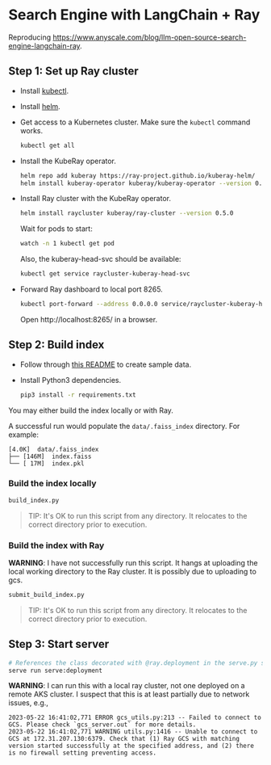 # Search Engine with LangChain + Ray

Reproducing https://www.anyscale.com/blog/llm-open-source-search-engine-langchain-ray.

## Step 1: Set up Ray cluster

- Install [kubectl](https://kubernetes.io/docs/tasks/tools/#kubectl).

- Install [helm](https://helm.sh/docs/intro/install/).

- Get access to a Kubernetes cluster.  Make sure the `kubectl` command works.

    ```bash
    kubectl get all
    ```

- Install the KubeRay operator.

    ```bash
    helm repo add kuberay https://ray-project.github.io/kuberay-helm/
    helm install kuberay-operator kuberay/kuberay-operator --version 0.5.0
    ```

- Install Ray cluster with the KubeRay operator.

    ```bash
    helm install raycluster kuberay/ray-cluster --version 0.5.0
    ```

    Wait for pods to start:

    ```bash
    watch -n 1 kubectl get pod
    ```

    Also, the kuberay-head-svc should be available:

    ```bash
    kubectl get service raycluster-kuberay-head-svc
    ```

- Forward Ray dashboard to local port 8265.

    ```bash
    kubectl port-forward --address 0.0.0.0 service/raycluster-kuberay-head-svc 8265:8265
    ```

    Open http://localhost:8265/ in a browser.

## Step 2: Build index

- Follow through [this README](data/README.md) to create sample data.

- Install Python3 dependencies.

    ```bash
    pip3 install -r requirements.txt
    ```

You may either build the index locally or with Ray.

A successful run would populate the `data/.faiss_index` directory. For example:

```text
[4.0K]  data/.faiss_index
├── [146M]  index.faiss
└── [ 17M]  index.pkl
```

### Build the index locally

```bash
build_index.py
```

> TIP: It's OK to run this script from any directory. It relocates to the
correct directory prior to execution.

### Build the index with Ray

**WARNING**: I have not successfully run this script.  It hangs at uploading the
local working directory to the Ray cluster.  It is possibly due to uploading to
gcs.

```bash
submit_build_index.py
```

> TIP: It's OK to run this script from any directory. It relocates to the
correct directory prior to execution.

## Step 3: Start server

```bash
# References the class decorated with @ray.deployment in the serve.py script.
serve run serve:deployment
```

**WARNING**: I can run this with a local ray cluster, not one deployed on a
remote AKS cluster. I suspect that this is at least partially due to network
issues, e.g., 
```text
2023-05-22 16:41:02,771 ERROR gcs_utils.py:213 -- Failed to connect to GCS. Please check `gcs_server.out` for more details.
2023-05-22 16:41:02,771 WARNING utils.py:1416 -- Unable to connect to GCS at 172.31.207.130:6379. Check that (1) Ray GCS with matching version started successfully at the specified address, and (2) there is no firewall setting preventing access.
```
